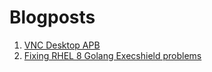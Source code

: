 Blogposts
=========

1. [VNC Desktop APB](https://github.com/jmontleon/blogposts/tree/master/vnc-desktop-apb/README.md)  
1. [Fixing RHEL 8 Golang Execshield problems](https://github.com/jmontleon/blogposts/tree/master/el8-execshield/README.md)  

